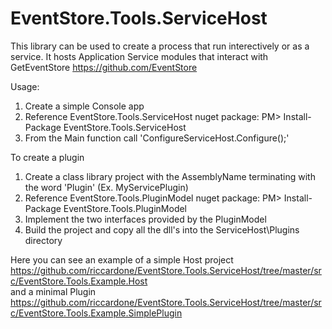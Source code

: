 # EventStore.Tools.ServiceHost
This library can be used to create a process that run interectively or as a service. It hosts Application Service modules that interact with GetEventStore https://github.com/EventStore  
  
Usage:  
1) Create a simple Console app  
2) Reference EventStore.Tools.ServiceHost nuget package: PM> Install-Package EventStore.Tools.ServiceHost  
3) From the Main function call 'ConfigureServiceHost.Configure();' 

To create a plugin  
1) Create a class library project with the AssemblyName terminating with the word 'Plugin' (Ex. MyServicePlugin)  
2) Reference EventStore.Tools.PluginModel nuget package: PM> Install-Package EventStore.Tools.PluginModel  
3) Implement the two interfaces provided by the PluginModel  
4) Build the project and copy all the dll's into the ServiceHost\Plugins directory  
  
Here you can see an example of a simple Host project   https://github.com/riccardone/EventStore.Tools.ServiceHost/tree/master/src/EventStore.Tools.Example.Host  
and a minimal Plugin  
https://github.com/riccardone/EventStore.Tools.ServiceHost/tree/master/src/EventStore.Tools.Example.SimplePlugin 
